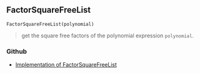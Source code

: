 ## FactorSquareFreeList 

```
FactorSquareFreeList(polynomial)
```

> get the square free factors of the polynomial expression `polynomial`.

### Github

* [Implementation of FactorSquareFreeList](https://github.com/axkr/symja_android_library/blob/master/symja_android_library/matheclipse-core/src/main/java/org/matheclipse/core/builtin/Algebra.java#L2629) 
